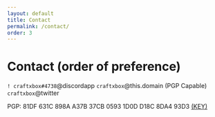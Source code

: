```yaml
---
layout: default
title: Contact
permalink: /contact/
order: 3
---
```


# Contact (order of preference)

`! craftxbox#4738`@discordapp
`craftxbox`@this.domain (PGP Capable)
`craftxbox`@twitter

PGP: 81DF 631C 898A A37B 37CB  0593 1D0D D18C 8DA4 93D3 [(KEY)](/pgp.asc)

<script type="text/javascript">window.onload= new function(){document.innerHTML = document.innerHTML.replace("this.domain","craftxbox.com")}</script>
